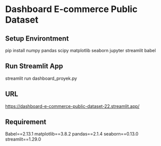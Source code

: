 # Dashboard E-commerce Public Dataset

## Setup Environtment
pip install numpy pandas scipy matplotlib seaborn jupyter streamlit babel

## Run Streamlit App
streamlit run dashboard_proyek.py

## URL
https://dashboard-e-commerce-public-dataset-22.streamlit.app/

## Requirement
Babel==2.13.1
matplotlib==3.8.2
pandas==2.1.4
seaborn==0.13.0
streamlit==1.29.0
